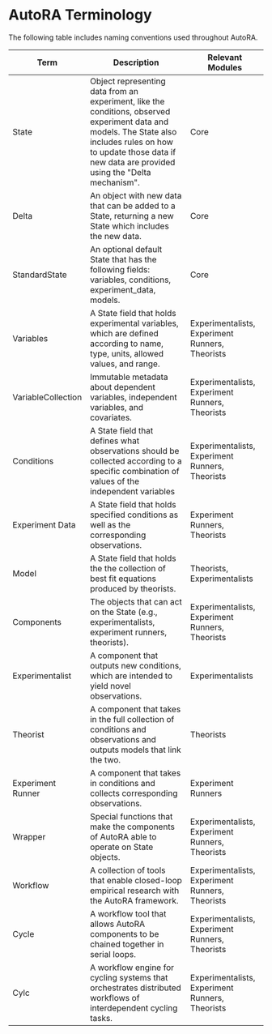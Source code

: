 # AutoRA Terminology

The following table includes naming conventions used throughout AutoRA.

| Term               | Description                                                                                                                                 | Relevant Modules                                |
|--------------------|---------------------------------------------------------------------------------------------------------------------------------------------|-------------------------------------------------|
| State              | Object representing data from an experiment, like the conditions, observed experiment data and models. The State also includes rules on how to update those data if new data are provided using the "Delta mechanism".                                           | Core                                            |
| Delta              | An object with new data that can be added to a State, returning a new State which includes the new data.                                                                          | Core                                            |
| StandardState      | An optional default State that has the following fields: variables, conditions, experiment_data, models.                                    | Core                                            |
| Variables          | A State field that holds experimental variables, which are defined according to name, type, units, allowed values, and range.               | Experimentalists, Experiment Runners, Theorists |
| VariableCollection | Immutable metadata about dependent variables, independent variables, and covariates.                                                        | Experimentalists, Experiment Runners, Theorists |
| Conditions         | A State field that defines what observations should be collected according to a specific combination of values of the independent variables | Experimentalists, Experiment Runners, Theorists |
| Experiment Data    | A State field that holds specified conditions as well as the corresponding observations.                                                    | Experiment Runners, Theorists                   |
| Model              | A State field that holds the the collection of best fit equations produced by theorists.                                                    | Theorists, Experimentalists                     |
| Components         | The objects that can act on the State (e.g., experimentalists, experiment runners, theorists).                                              | Experimentalists, Experiment Runners, Theorists |
| Experimentalist    | A component that outputs new conditions, which are intended to yield novel observations.                                                    | Experimentalists                                |
| Theorist           | A component that takes in the full collection of conditions and observations and outputs models that link the two.                          | Theorists                                       |
| Experiment Runner  | A component that takes in conditions and collects corresponding observations.                                                               | Experiment Runners                              |
| Wrapper            | Special functions that make the components of AutoRA able to operate on State objects.                                                      | Experimentalists, Experiment Runners, Theorists |
| Workflow           | A collection of tools that enable closed-loop empirical research with the AutoRA framework.                                                 | Experimentalists, Experiment Runners, Theorists |
| Cycle              | A workflow tool that allows AutoRA components to be chained together in serial loops.                                                       | Experimentalists, Experiment Runners, Theorists |
| Cylc               | A workflow engine for cycling systems that orchestrates distributed workflows of interdependent cycling tasks.                              | Experimentalists, Experiment Runners, Theorists |
